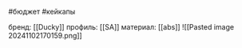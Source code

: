#бюджет #кейкапы

бренд: [[Ducky]]
профиль: [[SA]]
материал: [[abs]]
![[Pasted image 20241102170159.png]]